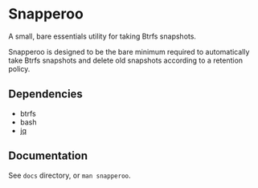 # Snapperoo

A small, bare essentials utility for taking Btrfs snapshots.

Snapperoo is designed to be the bare minimum required to automatically take Btrfs snapshots and delete old snapshots according to a retention policy.

## Dependencies

- btrfs
- bash
- [jq](https://stedolan.github.io/jq/)

## Documentation

See `docs` directory, or `man snapperoo`.
